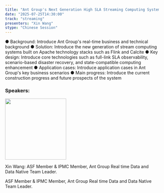 ```yaml
---
title: "Ant Group's Next Generation High SLA Streaming Computing System Built on Apache Technology Stack"
date: "2025-07-25T14:30:00"
track: "streaming"
presenters: "Xin Wang"
stype: "Chinese Session"
---
```


● Background: Introduce Ant Group's real-time business and technical background
● Solution: Introduce the new generation of stream computing systems built on Apache technology stacks such as Flink and Calcite
● Key design: Introduce core technologies such as full-link SLA observability, scenario-based disaster recovery, and state-compatible computing enhancement
● Application cases: Introduce application cases in Ant Group's key business scenarios
● Main progress: Introduce the current construction progress and future prospects of the system


### Speakers:


<img src="https://sessionize.com/image/3431-400o400o1-W4FtSbysmF3yQTCTtNkpiH.jpg" width="200" /><br/>

Xin Wang: ASF Member & IPMC Member,  Ant Group Real time Data and Data Native Team Leader.

ASF Member & IPMC Member,  Ant Group Real time Data and Data Native Team Leader.